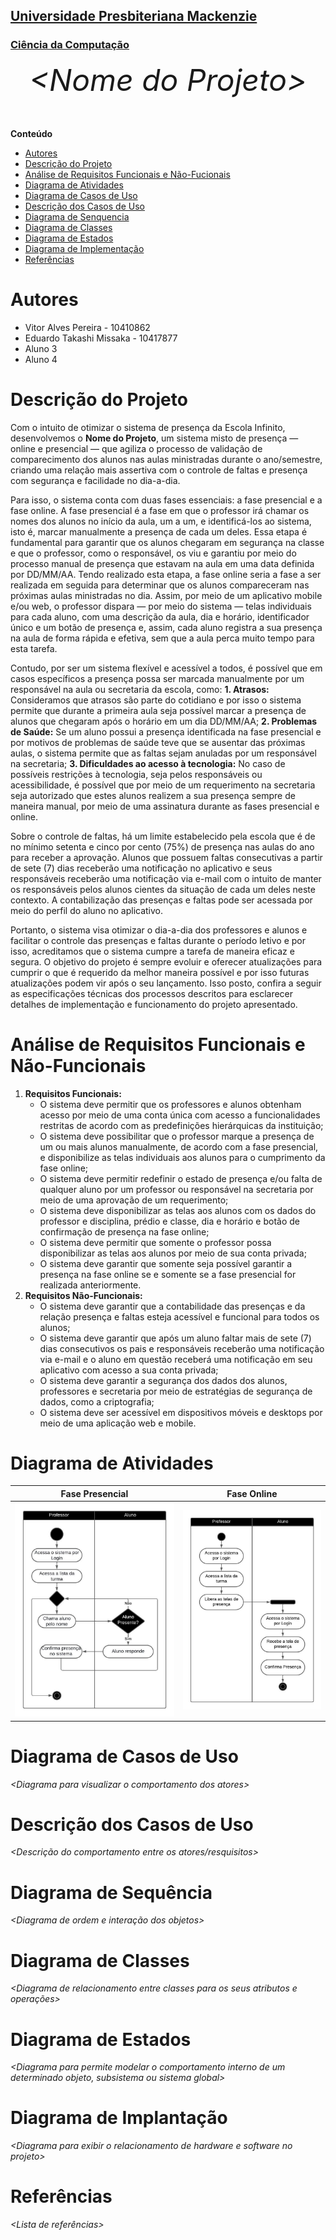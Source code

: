 <h2><a href= "https://www.mackenzie.br">Universidade Presbiteriana Mackenzie</a></h2>
<h3><a href= "https://www.mackenzie.br/graduacao/sao-paulo-higienopolis/ciencia-da-computacao">Ciência da Computação</a></h3>


<font size="+12"><center>
*&lt;Nome do Projeto&gt;*
</center></font>

**Conteúdo**

- [Autores](#autores)
- [Descrição do Projeto](#descricao-do-projeto)
- [Análise de Requisitos Funcionais e Não-Fucionais](#analise-dos-requisitos)
- [Diagrama de Atividades](#diagrama-de-atividades) 
- [Diagrama de Casos de Uso](#diagrama-de-casos-de-uso)
- [Descrição dos Casos de Uso](#descrição-dos-casos-de-uso)
- [Diagrama de Senquencia](#diagrama-de-sequencia)
- [Diagrama de Classes](#diagrama-de-classes)
- [Diagrama de Estados](#diagrama-de-estados)
- [Diagrama de Implementação](#diagrama-de-implementacao)
- [Referências](#referencias)


<a id="autores"></a>
# Autores

* Vitor Alves Pereira - 10410862
* Eduardo Takashi Missaka - 10417877
* Aluno 3
* Aluno 4

<a id="descricao-do-projeto"></a>
# Descrição do Projeto
Com o intuito de otimizar o sistema de presença da Escola Infinito, desenvolvemos o **Nome do Projeto**, um sistema misto de presença — online e presencial — que agiliza o processo de validação de comparecimento dos alunos nas aulas ministradas durante o ano/semestre, criando uma relação mais assertiva com o controle de faltas e presença com segurança e facilidade no dia-a-dia.

Para isso, o sistema conta com duas fases essenciais: a fase presencial e a fase online. A fase presencial é a fase em que o professor irá chamar os nomes dos alunos no início da aula, um a um, e identificá-los ao sistema, isto é, marcar manualmente a presença de cada um deles. Essa etapa é fundamental para garantir que os alunos chegaram em segurança na classe e que o professor, como o responsável, os viu e garantiu por meio do processo manual de presença que estavam na aula em uma data definida por DD/MM/AA. Tendo realizado esta etapa, a fase online seria a fase a ser realizada em seguida para determinar que os alunos compareceram nas próximas aulas ministradas no dia. Assim, por meio de um aplicativo mobile e/ou web, o professor dispara — por meio do sistema — telas individuais para cada aluno, com uma descrição da aula, dia e horário, identificador único e um botão de presença e, assim, cada aluno registra a sua presença na aula de forma rápida e efetiva, sem que a aula perca muito tempo para esta tarefa.

Contudo, por ser um sistema flexível e acessível a todos, é possível que em casos específicos a presença possa ser marcada manualmente por um responsável na aula ou secretaria da escola, como: **1. Atrasos:** Consideramos que atrasos são parte do cotidiano e por isso o sistema permite que durante a primeira aula seja possível marcar a presença de alunos que chegaram após o horário em um dia DD/MM/AA; **2. Problemas de Saúde:** Se um aluno possui a presença identificada na fase presencial e por motivos de problemas de saúde teve que se ausentar das próximas aulas, o sistema permite que as faltas sejam anuladas por um responsável na secretaria; **3. Dificuldades ao acesso à tecnologia:** No caso de possíveis restrições à tecnologia, seja pelos responsáveis ou acessibilidade, é possível que por meio de um requerimento na secretaria seja autorizado que estes alunos realizem a sua presença sempre de maneira manual, por meio de uma assinatura durante as fases presencial e online.

Sobre o controle de faltas, há um limite estabelecido pela escola que é de no mínimo setenta e cinco por cento (75%) de presença nas aulas do ano para receber a aprovação. Alunos que possuem faltas consecutivas a partir de sete (7) dias receberão uma notificação no aplicativo e seus responsáveis receberão uma notificação via e-mail com o intuito de manter os responsáveis pelos alunos cientes da situação de cada um deles neste contexto. A contabilização das presenças e faltas pode ser acessada por meio do perfil do aluno no aplicativo.

Portanto, o sistema visa otimizar o dia-a-dia dos professores e alunos e facilitar o controle das presenças e faltas durante o período letivo e por isso, acreditamos que o sistema cumpre a tarefa de maneira eficaz e segura. O objetivo do projeto é sempre evoluir e oferecer atualizações para cumprir o que é requerido da melhor maneira possível e por isso futuras atualizações podem vir após o seu lançamento. Isso posto, confira a seguir as especificações técnicas dos processos descritos para esclarecer detalhes de implementação e funcionamento do projeto apresentado.

<a id="analise-dos-requisitos"></a>
# Análise de Requisitos Funcionais e Não-Funcionais
1. **Requisitos Funcionais:**
    - O sistema deve permitir que os professores e alunos obtenham acesso por meio de uma conta única com acesso a funcionalidades restritas de acordo com as predefinições  hierárquicas da instituição;
    - O sistema deve possibilitar que o professor marque a presença de um ou mais alunos manualmente, de acordo com a fase presencial, e disponibilize as telas individuais aos alunos para o cumprimento da fase online;
    - O sistema deve permitir redefinir o estado de presença e/ou falta de qualquer aluno por um professor ou responsável na secretaria por meio de uma aprovação de um requerimento;
    - O sistema deve disponibilizar as telas aos alunos com os dados do professor e disciplina, prédio e classe, dia e horário e botão de confirmação de presença na fase online;
    - O sistema deve permitir que somente o professor possa disponibilizar as telas aos alunos por meio de sua conta privada;
    - O sistema deve garantir que somente seja possível garantir a presença na fase online se e somente se a fase presencial for realizada anteriormente.
2. **Requisitos Não-Funcionais:**
    - O sistema deve garantir que a contabilidade das presenças e da relação presença e faltas esteja acessível e funcional para todos os alunos;
    - O sistema deve garantir que após um aluno faltar mais de sete (7) dias consecutivos os pais e responsáveis receberão uma notificação via e-mail e o aluno em questão receberá uma notificação em seu aplicativo com acesso a sua conta privada;
    - O sistema deve garantir a segurança dos dados dos alunos, professores e secretaria por meio de estratégias de segurança de dados, como a criptografia;
    - O sistema deve ser acessível em dispositivos móveis e desktops por meio de uma aplicação web e mobile.

<a id="diagrama-das-atividades"></a>
# Diagrama de Atividades

| Fase Presencial | Fase Online |
| -------- | -------- |
| <img src="/docs/Fase Presencial.jpeg" alt="Fase Presencial"/> | <img src="/docs/Fase Online.jpeg" alt="Fase Online"/> |


<a id="diagrama-dos-casos-de-uso"></a>
# Diagrama de Casos de Uso

*&lt;Diagrama para visualizar o comportamento dos atores&gt;*

<a id="descricao-dos-casos-de-uso"></a>
# Descrição dos Casos de Uso

*&lt;Descrição do comportamento entre os atores/resquisitos&gt;*

<a id="diagrama-de-sequencia"></a>
# Diagrama de Sequência

*&lt;Diagrama de ordem e interação dos objetos&gt;*

<a id="diagrama-de-classes"></a>
# Diagrama de Classes

*&lt;Diagrama de relacionamento entre classes para os seus atributos e operações&gt;*

<a id="diagrama-de-estados"></a>
# Diagrama de Estados

*&lt;Diagrama para permite modelar o comportamento interno de um determinado objeto, subsistema ou sistema global&gt;*

<a id="diagrama-de-implementacao"></a>
# Diagrama de Implantação

*&lt;Diagrama para exibir o relacionamento de hardware e software no projeto&gt;*

<a id="referencias"></a>
# Referências

*&lt;Lista de referências&gt;*
